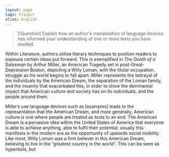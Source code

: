 ```yaml
---
layout: page
tags: Project 
alias: English
---
```


> [!Question] Explain how an author's manipulation of language devices has informed your understanding of one or more texts you have studied.

Within Literature, authors utilise literary techniques to position readers to espouse certain ideas put forward. This is exemplified in *The Death of a Salesman* by Arthur Miller, an American Tragedy set in post-Great-Depression Boston, depicting a Willy Loman, with the titular occupation, struggle as his world begins to fall apart. Miller represents the betrayal of the individuals by the American Dream, the separation of the Loman family, and the insanity that exacerbated this, in order to show the detrimental impact that American culture and society has on its individuals, and the people around them.

Miller’s use language devices such as [examples] leads to the representation that the American Dream, and more generally, American culture is one where people are treated as tools to an end. The American Dream is a pervasive idea within the United States of America that everyone is able to achieve anything, able to fulfil their potential; usually this manifests in the modern era as the opportunity of upwards social mobility. Like most, Willy Loman was a firm believer in this American Dream, believing to live in the “greatest country in the world”. This can be seen as hyperbole, but 